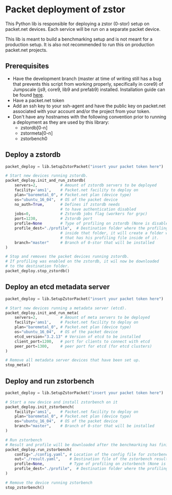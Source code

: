 # Packet deployment of zstor

This Python lib is responsible for deploying a zstor (0-stor) setup on packet.net devices.
Each service will be run on a separate packet device.

This lib is meant to build a benchmarking setup and is not meant for a production setup. It is also not recommended to run this on production packet.net projects.

## Prerequisites

* Have the development branch (master at time of writing still has a bug that prevents this script from working properly, specifically in core9) of Jumpscale (js9, core9, lib9 and prefab9) installed.
Installation guide can be found [here](https://github.com/Jumpscale/bash#to-install).
* Have a packet.net token
* Add an ssh key to your ssh-agent and have the public key on packet.net associated with your account and/or the project from your token.
* Don't have any hostnames with the following convention prior to running a deployment as they are used by this library:
    * zstordb[0-n]
    * zstormeta[0-n]
    * zstorbench0

## Deploy a zstordb

```python
packet_deploy = lib.SetupZstorPacket("insert your packet token here")

# Start new devices running zstordb.
packet_deploy.init_and_run_zstordb(
    servers=2,          # Amount of zstordb servers to be deployed
    facility='ams1',    # Packet.net facility to deploy on
    plan="baremetal_0", # Packet.net plan (device type)
    os="ubuntu_16_04",  # OS of the packet device
    no_auth=True,       # Defines if zstordb needs 
                        # to have authentication disabled
    jobs=0,             # Zstordb jobs flag (workers for grpc)
    port=1230,          # Zstordb port
    profile=None        # Type of profiling on zstordb (None is disabled)
    profile_dest="./profile",  # Destination folder where the profiling will be downloaded.
                        # inside that folder, it will create a folder with the hostname
                        # that has his profiling file inside of it.
    branch="master"     # Branch of 0-stor that will be installed
)

# Stop and removes the packet devices running zstordb.
# If profiling was enabled on the zstordb, it wil now be downloaded
# to the destination folder.
packet_deploy.stop_zstordb() 
```


## Deploy an etcd metadata server

```python
packet_deploy = lib.SetupZstorPacket("insert your packet token here")

# Start new devices running a metadata server (etcd).
packet_deploy.init_and_run_meta(
    servers=2,          # Amount of meta servers to be deployed
    facility='ams1',    # Packet.net facility to deploy on
    plan="baremetal_0", # Packet.net plan (device type)
    os="ubuntu_16_04",  # OS of the packet device
    etcd_version="3.2.13" # Version of etcd to be installed
    client_port=1200,   # port for clients to connect with etcd
    peer_port=1300,     # peer port for etcd (for etcd clusters)
)

# Remove all metadata server devices that have been set up.
stop_meta()
```

## Deploy and run zstorbench

```python
packet_deploy = lib.SetupZstorPacket("insert your packet token here")

# Start a new device and install zstorbench on it
packet_deploy.init_zstorbench(
    facility='ams1',    # Packet.net facility to deploy on
    plan="baremetal_0", # Packet.net plan (device type)
    os="ubuntu_16_04",  # OS of the packet device
    branch="master",    # Branch of 0-stor that will be installed
)

# Run zstorbench
# Result and profile will be downloaded after the benchmarking has finished
packet_deploy.run_zstorbench(
    config="./config.yaml", # Location of the config file for zstorbench
    out="./result.yaml",    # Destination file of the zstorbench result
    profile=None,           # Type of profiling on zstorbench (None is disabled)
    profile_dest="./profile",  # Destination folder where the profiling will be downloaded.
)

# Remove the device running zstorbench
stop_zstorbench()
```
